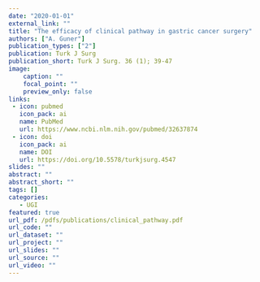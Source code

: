 ```yaml
---
date: "2020-01-01"
external_link: ""
title: "The efficacy of clinical pathway in gastric cancer surgery"
authors: ["A. Guner"]
publication_types: ["2"]
publication: Turk J Surg
publication_short: Turk J Surg. 36 (1); 39-47
image:
    caption: ""
    focal_point: ""
    preview_only: false
links:
 - icon: pubmed
   icon_pack: ai
   name: PubMed
   url: https://www.ncbi.nlm.nih.gov/pubmed/32637874
 - icon: doi
   icon_pack: ai
   name: DOI
   url: https://doi.org/10.5578/turkjsurg.4547
slides: ""
abstract: ""
abstract_short: ""
tags: []
categories: 
   - UGI
featured: true
url_pdf: /pdfs/publications/clinical_pathway.pdf
url_code: ""
url_dataset: ""
url_project: ""
url_slides: ""
url_source: ""
url_video: ""
---
```

